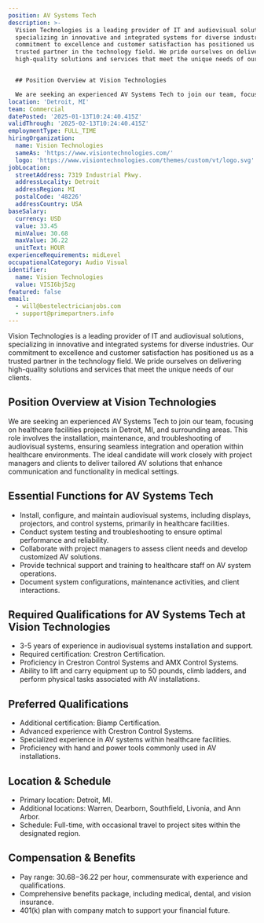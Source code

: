 ```yaml
---
position: AV Systems Tech
description: >-
  Vision Technologies is a leading provider of IT and audiovisual solutions,
  specializing in innovative and integrated systems for diverse industries. Our
  commitment to excellence and customer satisfaction has positioned us as a
  trusted partner in the technology field. We pride ourselves on delivering
  high-quality solutions and services that meet the unique needs of our clients.


  ## Position Overview at Vision Technologies

  We are seeking an experienced AV Systems Tech to join our team, focusing on...
location: 'Detroit, MI'
team: Commercial
datePosted: '2025-01-13T10:24:40.415Z'
validThrough: '2025-02-13T10:24:40.415Z'
employmentType: FULL_TIME
hiringOrganization:
  name: Vision Technologies
  sameAs: 'https://www.visiontechnologies.com/'
  logo: 'https://www.visiontechnologies.com/themes/custom/vt/logo.svg'
jobLocation:
  streetAddress: 7319 Industrial Pkwy.
  addressLocality: Detroit
  addressRegion: MI
  postalCode: '48226'
  addressCountry: USA
baseSalary:
  currency: USD
  value: 33.45
  minValue: 30.68
  maxValue: 36.22
  unitText: HOUR
experienceRequirements: midLevel
occupationalCategory: Audio Visual
identifier:
  name: Vision Technologies
  value: VISI6bj5zg
featured: false
email:
  - will@bestelectricianjobs.com
  - support@primepartners.info
---
```




Vision Technologies is a leading provider of IT and audiovisual solutions, specializing in innovative and integrated systems for diverse industries. Our commitment to excellence and customer satisfaction has positioned us as a trusted partner in the technology field. We pride ourselves on delivering high-quality solutions and services that meet the unique needs of our clients.

## Position Overview at Vision Technologies
We are seeking an experienced AV Systems Tech to join our team, focusing on healthcare facilities projects in Detroit, MI, and surrounding areas. This role involves the installation, maintenance, and troubleshooting of audiovisual systems, ensuring seamless integration and operation within healthcare environments. The ideal candidate will work closely with project managers and clients to deliver tailored AV solutions that enhance communication and functionality in medical settings.

## Essential Functions for AV Systems Tech
- Install, configure, and maintain audiovisual systems, including displays, projectors, and control systems, primarily in healthcare facilities.
- Conduct system testing and troubleshooting to ensure optimal performance and reliability.
- Collaborate with project managers to assess client needs and develop customized AV solutions.
- Provide technical support and training to healthcare staff on AV system operations.
- Document system configurations, maintenance activities, and client interactions.

## Required Qualifications for AV Systems Tech at Vision Technologies
- 3-5 years of experience in audiovisual systems installation and support.
- Required certification: Crestron Certification.
- Proficiency in Crestron Control Systems and AMX Control Systems.
- Ability to lift and carry equipment up to 50 pounds, climb ladders, and perform physical tasks associated with AV installations.

## Preferred Qualifications
- Additional certification: Biamp Certification.
- Advanced experience with Crestron Control Systems.
- Specialized experience in AV systems within healthcare facilities.
- Proficiency with hand and power tools commonly used in AV installations.

## Location & Schedule
- Primary location: Detroit, MI.
- Additional locations: Warren, Dearborn, Southfield, Livonia, and Ann Arbor.
- Schedule: Full-time, with occasional travel to project sites within the designated region.

## Compensation & Benefits
- Pay range: $30.68-$36.22 per hour, commensurate with experience and qualifications.
- Comprehensive benefits package, including medical, dental, and vision insurance.
- 401(k) plan with company match to support your financial future.
